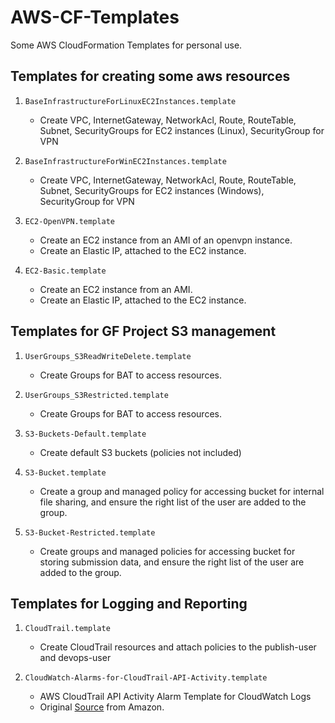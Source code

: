 # AWS-CF-Templates

Some AWS CloudFormation Templates for personal use.

## Templates for creating some aws resources

1. `BaseInfrastructureForLinuxEC2Instances.template`
    - Create VPC, InternetGateway, NetworkAcl, Route, RouteTable, Subnet, SecurityGroups for EC2 instances (Linux), SecurityGroup for VPN

2. `BaseInfrastructureForWinEC2Instances.template`
    - Create VPC, InternetGateway, NetworkAcl, Route, RouteTable, Subnet, SecurityGroups for EC2 instances (Windows), SecurityGroup for VPN

3. `EC2-OpenVPN.template`
    - Create an EC2 instance from an AMI of an openvpn instance.
    - Create an Elastic IP, attached to the EC2 instance.

4. `EC2-Basic.template`
    - Create an EC2 instance from an AMI.
    - Create an Elastic IP, attached to the EC2 instance.

## Templates for GF Project S3 management

1. `UserGroups_S3ReadWriteDelete.template`
    - Create Groups for BAT to access resources.

2. `UserGroups_S3Restricted.template`
    - Create Groups for BAT to access resources.

3. `S3-Buckets-Default.template`
    - Create default S3 buckets (policies not included)


4. `S3-Bucket.template`
    - Create a group and managed policy for accessing bucket for internal file sharing, and ensure the right list of the user are added to the group.

5. `S3-Bucket-Restricted.template`
    - Create groups and managed policies for accessing bucket for storing submission data, and ensure the right list of the user are added to the group.

## Templates for Logging and Reporting 

1. `CloudTrail.template`
    - Create CloudTrail resources and attach policies to the publish-user and devops-user

2. `CloudWatch-Alarms-for-CloudTrail-API-Activity.template`
    - AWS CloudTrail API Activity Alarm Template for CloudWatch Logs
    - Original [Source](https://s3-us-west-2.amazonaws.com/awscloudtrail/cloudwatch-alarms-for-cloudtrail-api-activity/CloudWatch_Alarms_for_CloudTrail_API_Activity.json) from Amazon.